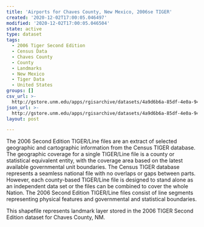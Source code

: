 ```yaml
---
title: 'Airports for Chaves County, New Mexico, 2006se TIGER'
created: '2020-12-02T17:00:05.046497'
modified: '2020-12-02T17:00:05.046504'
state: active
type: dataset
tags:
  - 2006 Tiger Second Edition
  - Census Data
  - Chaves County
  - County
  - Landmarks
  - New Mexico
  - Tiger Data
  - United States
groups: []
csv_url: >-
  http://gstore.unm.edu/apps/rgisarchive/datasets/4a9d6b6a-85df-4e0a-9435-2149d1532ee2/tgr2006se_chav_lkd.derived.csv
json_url: >-
  http://gstore.unm.edu/apps/rgisarchive/datasets/4a9d6b6a-85df-4e0a-9435-2149d1532ee2/tgr2006se_chav_lkd.derived.json
layout: post

---
```

The 2006 Second Edition TIGER/Line files are an extract of selected geographic and cartographic information from the Census TIGER database.  The geographic coverage for a single TIGER/Line file is a county or statistical equivalent entity, with the coverage area based on the latest available governmental unit boundaries. The Census TIGER database represents a seamless national file with no overlaps or gaps between parts.  However, each county-based TIGER/Line file is designed to stand alone as an independent data set or the files can be combined to cover the whole Nation.  The 2006 Second Edition  TIGER/Line files consist of line segments representing physical features and governmental and statistical boundaries.  

This shapefile represents landmark layer stored in the 2006 TIGER Second Edition dataset for Chaves County, NM.
